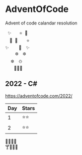 # AdventOfCode
Advent of code calandar resolution

&nbsp;&nbsp;:sparkles:&emsp;&nbsp;&nbsp;&nbsp;:star:&nbsp;&nbsp;:dizzy:<br>
&emsp;:star2:&nbsp;&nbsp;:full_moon_with_face:&emsp;&emsp;:star:<br>
:sparkles:&emsp;&emsp;&nbsp;:star2:&emsp;:sparkles:<br>
&emsp;&emsp;&nbsp;:snowflake:&emsp;:snowflake:<br>
&emsp;&nbsp;:snowflake:&emsp;:snowman:<br>
&emsp;&emsp;:gift::christmas_tree::gift:

## 2022 - C#
https://adventofcode.com/2022/

Day | Stars
---|---
1 | :star::star:
2 | :star::star:

:tada::confetti_ball::confetti_ball::tada:<br>
:cocktail::cake::cake::tropical_drink:
